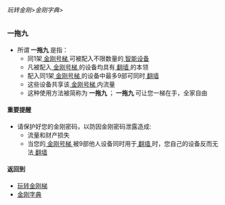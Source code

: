 ###### 玩转金刚>金刚字典>

### 一拖九
- 所谓<strong> 一拖九 </strong>是指：
  - 同1架[ 金刚号梯 ](https://github.com/a2zitpro/web/blob/master/LadderFree/kkDictionary/KKLadderKKIDMultipurpose.md)可被配入不限数量的[ 智能设备 ](https://github.com/a2zitpro/web/blob/master/LadderFree/A.md)
  - 凡被配入[ 金刚号梯 ](https://github.com/a2zitpro/web/blob/master/LadderFree/kkDictionary/KKLadderKKIDMultipurpose.md)的设备均具有[ 翻墙 ](https://github.com/a2zitpro/web/blob/master/LadderFree/kkDictionary/OverTheWall.md)的本领
  - 配入同1架[ 金刚号梯 ](https://github.com/a2zitpro/web/blob/master/LadderFree/kkDictionary/KKLadderKKIDMultipurpose.md)的设备中最多9部可同时[ 翻墙 ](https://github.com/a2zitpro/web/blob/master/LadderFree/kkDictionary/OverTheWall.md)
  - 这些设备共享该[ 金刚号梯 ](https://github.com/a2zitpro/web/blob/master/LadderFree/kkDictionary/KKLadderKKIDMultipurpose.md)内流量
  - 这种使用方法被简称为<strong> 一拖九 </strong>；<strong> 一拖九 </strong>可让您一梯在手，全家自由

#### 重要提醒
- 请保护好您的金刚密码，以防因金刚密码泄露造成:
  - 流量和财产损失
  - 当您的[ 金刚号梯 ](https://github.com/a2zitpro/web/blob/master/LadderFree/kkDictionary/KKLadderKKIDMultipurpose.md)被9部他人设备同时用于[ 翻墙 ](https://github.com/a2zitpro/web/blob/master/LadderFree/kkDictionary/OverTheWall.md)时，您自己的设备反而无法[ 翻墙 ](https://github.com/a2zitpro/web/blob/master/LadderFree/kkDictionary/OverTheWall.md)

#### 返回到
- [玩转金刚梯](https://github.com/a2zitpro/web/blob/master/LadderFree/A.md)
- [金刚字典](https://github.com/a2zitpro/web/blob/master/LadderFree/kkDictionary/KKDictionary.md)

